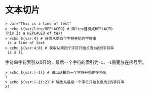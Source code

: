 # 文本切片

```shell
> var="This is a line of text" 
> echo ${var/line/REPLACED} # 降line替换成REPLACED
This is a REPLACED of text
> echo ${var:4} # 获取从第四个字符开始的字符串
 is a line of text
> echo ${var:4:8} # 获取从第四个字符开始长度为8的字符串
 is a li
```

字符串字符索引从0开始，最后一个字符的索引为`-1`，`-1`需要放在括号里。

```shell
> echo ${var:(-1)} # 输出从最后一个字符开始的字符串
t
> echo ${var:(-2):2} # 输出从最后一个字符开始长度为2的字符串
xt
```

